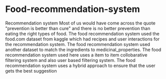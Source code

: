 # Food-recommendation-system
Recommendation system 
Most of us would have come across the quote "prevention is better than cure" and there is no better prevention than eating the right types of food. The food recommendation system used the food.com dataset from kaggle which had recipes and user interactions for the recommendation system.
The food recommendation system used another dataset to match the ingredients to medicinal_properties. The food recommendation system used here uses a item to item collobarative filtering system and also user based filtering system.
The food recommendation system uses a hybrid approach to ensure that the user gets the best suggestion
